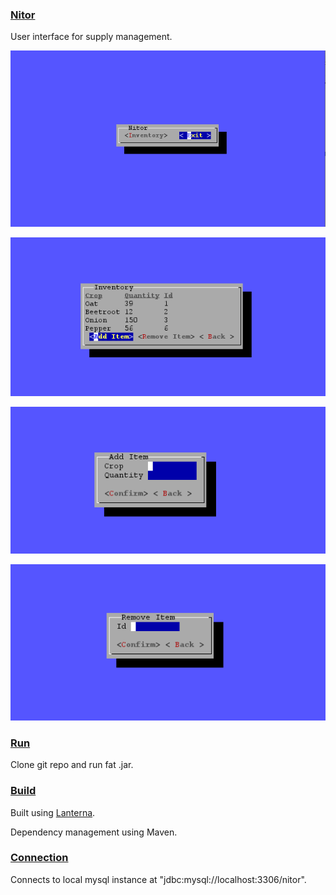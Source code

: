 ### <u>**Nitor**</u>

User interface for supply management. 

![menu](docs/menu.png)

![inventory](docs/inventory.png)

![addItem](docs/addItem.png)

![removeItem](docs/removeItem.png)

### <u>**Run**</u>

Clone git repo and run fat .jar.



### <u>**Build**</u>

Built using [Lanterna](https://github.com/mabe02/lanterna).  

Dependency management using Maven.


### <u>**Connection**</u>

Connects to local mysql instance at "jdbc:mysql://localhost:3306/nitor".
